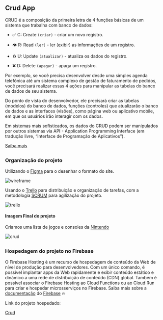 ## Crud App

CRUD é a composição da primeira letra de 4 funções básicas de um sistema que trabalha com banco de dados:

- ✅ C: Create `(criar)` - criar um novo registro.

- 👁 R: Read `(ler)` - ler (exibir) as informações de um registro.

- ♻️ U: Update `(atualizar)` - atualiza os dados do registro.

- ❌ D: Delete `(apagar)` - apaga um registro.

Por exemplo, se você precisa desenvolver desde uma simples agenda telefônica até um sistema complexo de gestão de faturamento de pedidos, você precisará realizar essas 4 ações para manipular as tabelas do banco de dados de seu sistema.

Do ponto de vista do desenvolvedor, ele precisará criar as tabelas (modelos) do banco de dados, funções (controles) que atualizarão o banco de dados e as interfaces (visões), como página web ou aplicativo mobile, em que os usuários irão interagir com os dados. 

Em sistemas mais sofisticados, os dados do CRUD podem ser manipulados por outros sistemas via API - Application Programming Interface (em tradução livre, “Interface de Programação de Aplicativos”).

[Saiba mais](https://angelopublio.com.br/blog/crud)

##

### Organização do projeto

Utilizando o [Figma](https://www.figma.com/) para o desenhar o formato do site.

![wireframe](https://user-images.githubusercontent.com/71888055/117222522-00a59d80-ade2-11eb-8a8b-714f16390232.png)

Usando o [Trello](https://trello.com/pt-BR) para distribuição e organização de tarefas, com a metodologia [SCRUM](https://blog.contaazul.com/metodologia-scrum) para agilização do projeto.

![trello](https://user-images.githubusercontent.com/71888055/117222736-8cb7c500-ade2-11eb-851f-f0653566a818.png)

#### Imagem Final do projeto

Criamos uma lista de jogos e consoles da [Nintendo](https://www.nintendo.com/)

![crud](https://user-images.githubusercontent.com/71888055/117223296-c0dfb580-ade3-11eb-8720-a471435ed72b.png)

##

### Hospedagem do projeto no Firebase

O Firebase Hosting é um recurso de hospedagem de conteúdo da Web de nível de produção para desenvolvedores. Com um único comando, é possível implantar apps da Web rapidamente e exibir conteúdo estático e dinâmico a uma rede de distribuição de conteúdo (CDN) global. Também é possível associar o Firebase Hosting ao Cloud Functions ou ao Cloud Run para criar e hospedar microsserviços no Firebase. Saiba mais sobre a [documentação](https://firebase.google.com/docs/hosting?hl=pt-br) do [Firebase](https://firebase.google.com/?hl=pt-br) 🔥

Link do projeto hospedado:

[Crud]()
